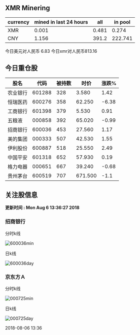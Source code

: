 ## XMR Minering

|currency|mined in last 24 hours|all|in pool|
|---|---|---|---|
|XMR|0.001|0.481|0.274|
|CNY|1.156|391.2|222.741|

今日美元对人民币 6.83	今日xmr对人民币813.16


## 今日重仓股 

|股名|代码|被持数|时价|涨跌%|
|---|---|---|---|---|
|农业银行|601288|328|3.580|1.42|
|恒瑞医药|600276|358|62.250|-6.38|
|工商银行|601398|379|5.530|0.91|
|五粮液|000858|392|65.020|-0.99|
|招商银行|600036|453|27.560|1.17|
|美的集团|000333|507|42.530|1.55|
|伊利股份|600887|518|25.550|2.49|
|中国平安|601318|652|57.930|0.19|
|格力电器|000651|667|39.240|-0.68|
|贵州茅台|600519|707|671.500|-1.1|

## 关注股信息
**更新时间 : Mon Aug  6 13:36:27 2018**
### 招商银行 
分时k线

![600036min](http://image.sinajs.cn/newchart/min/n/sh600036.gif)

日k线

![600036day](http://image.sinajs.cn/newchart/daily/n/sh600036.gif)

### 京东方Ａ 
分时k线

![000725min](http://image.sinajs.cn/newchart/min/n/sz000725.gif)

日k线

![000725day](http://image.sinajs.cn/newchart/daily/n/sz000725.gif)

2018-08-06 13:36